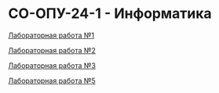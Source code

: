 # СО-ОПУ-24-1 - Информатика

[Лабораторная работа №1](lab1.md)

[Лабораторная работа №2](lab2.md)

[Лабораторная работа №3](lab3.md)

<!-- [Лабораторная работа №4](lab4/lab4.md) -->

[Лабораторная работа №5](lab5/lab5.md)
